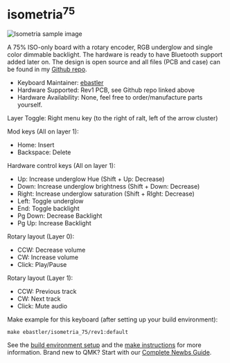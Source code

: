 # isometria<sup>75</sup>

![Isometria sample image](https://mpwr.xyz/projects/isometria75/preview/elmo_pc_BOW_overview.png)

A 75% ISO-only board with a rotary encoder, RGB underglow and single color dimmable backlight. The hardware is ready to have Bluetooth support added later on. The design is open source and all files (PCB and case) can be found in my [Github repo](https://github.com/ebastler/isometria-75).

* Keyboard Maintainer: [ebastler](https://github.com/ebastler)
* Hardware Supported: Rev1 PCB, see Github repo linked above
* Hardware Availability: None, feel free to order/manufacture parts yourself.

Layer Toggle: Right menu key (to the right of ralt, left of the arrow cluster)

Mod keys (All on layer 1):
* Home: Insert
* Backspace: Delete

Hardware control keys (All on layer 1):
* Up: Increase underglow Hue (Shift + Up: Decrease)
* Down: Increase underglow brightness (Shift + Down: Decrease)
* Right: Increase underglow saturation (Shift + RIght: Decrease)
* Left: Toggle underglow
* End: Toggle backlight
* Pg Down: Decrease Backlight
* Pg Up: Increase Backlight

Rotary layout (Layer 0):
* CCW: Decrease volume
* CW: Increase volume
* Click: Play/Pause

Rotary layout (Layer 1):
* CCW: Previous track
* CW: Next track
* Click: Mute audio

Make example for this keyboard (after setting up your build environment):

    make ebastler/isometria_75/rev1:default

See the [build environment setup](https://docs.qmk.fm/#/getting_started_build_tools) and the [make instructions](https://docs.qmk.fm/#/getting_started_make_guide) for more information. Brand new to QMK? Start with our [Complete Newbs Guide](https://docs.qmk.fm/#/newbs).